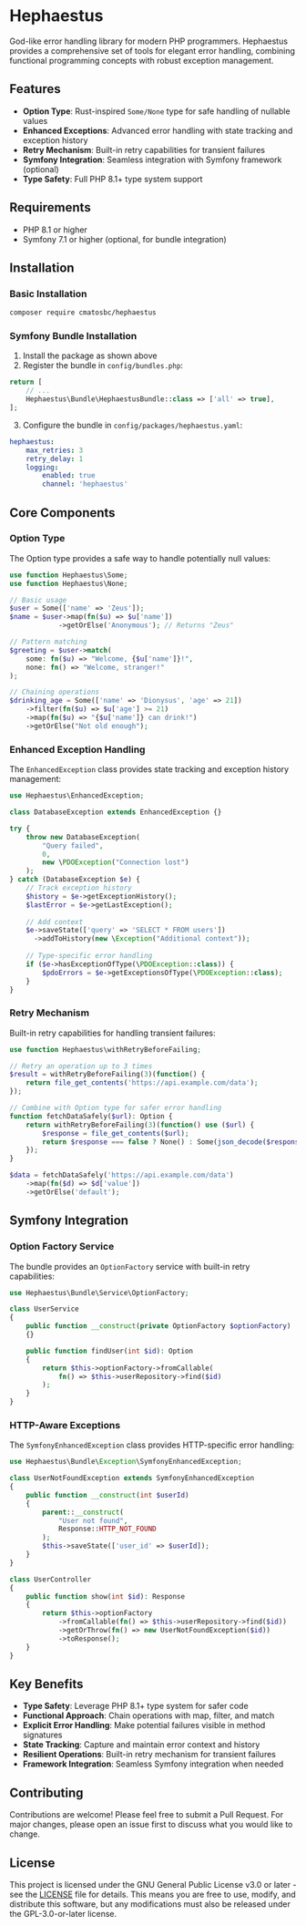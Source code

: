 # Hephaestus

God-like error handling library for modern PHP programmers. Hephaestus provides a comprehensive set of tools for elegant error handling, combining functional programming concepts with robust exception management.

## Features

- **Option Type**: Rust-inspired `Some/None` type for safe handling of nullable values
- **Enhanced Exceptions**: Advanced error handling with state tracking and exception history
- **Retry Mechanism**: Built-in retry capabilities for transient failures
- **Symfony Integration**: Seamless integration with Symfony framework (optional)
- **Type Safety**: Full PHP 8.1+ type system support

## Requirements

- PHP 8.1 or higher
- Symfony 7.1 or higher (optional, for bundle integration)

## Installation

### Basic Installation

```bash
composer require cmatosbc/hephaestus
```

### Symfony Bundle Installation

1. Install the package as shown above
2. Register the bundle in `config/bundles.php`:
```php
return [
    // ...
    Hephaestus\Bundle\HephaestusBundle::class => ['all' => true],
];
```

3. Configure the bundle in `config/packages/hephaestus.yaml`:
```yaml
hephaestus:
    max_retries: 3
    retry_delay: 1
    logging:
        enabled: true
        channel: 'hephaestus'
```

## Core Components

### Option Type

The Option type provides a safe way to handle potentially null values:

```php
use function Hephaestus\Some;
use function Hephaestus\None;

// Basic usage
$user = Some(['name' => 'Zeus']);
$name = $user->map(fn($u) => $u['name'])
            ->getOrElse('Anonymous'); // Returns "Zeus"

// Pattern matching
$greeting = $user->match(
    some: fn($u) => "Welcome, {$u['name']}!",
    none: fn() => "Welcome, stranger!"
);

// Chaining operations
$drinking_age = Some(['name' => 'Dionysus', 'age' => 21])
    ->filter(fn($u) => $u['age'] >= 21)
    ->map(fn($u) => "{$u['name']} can drink!")
    ->getOrElse("Not old enough");
```

### Enhanced Exception Handling

The `EnhancedException` class provides state tracking and exception history management:

```php
use Hephaestus\EnhancedException;

class DatabaseException extends EnhancedException {}

try {
    throw new DatabaseException(
        "Query failed",
        0,
        new \PDOException("Connection lost")
    );
} catch (DatabaseException $e) {
    // Track exception history
    $history = $e->getExceptionHistory();
    $lastError = $e->getLastException();
    
    // Add context
    $e->saveState(['query' => 'SELECT * FROM users'])
      ->addToHistory(new \Exception("Additional context"));
    
    // Type-specific error handling
    if ($e->hasExceptionOfType(\PDOException::class)) {
        $pdoErrors = $e->getExceptionsOfType(\PDOException::class);
    }
}
```

### Retry Mechanism

Built-in retry capabilities for handling transient failures:

```php
use function Hephaestus\withRetryBeforeFailing;

// Retry an operation up to 3 times
$result = withRetryBeforeFailing(3)(function() {
    return file_get_contents('https://api.example.com/data');
});

// Combine with Option type for safer error handling
function fetchDataSafely($url): Option {
    return withRetryBeforeFailing(3)(function() use ($url) {
        $response = file_get_contents($url);
        return $response === false ? None() : Some(json_decode($response, true));
    });
}

$data = fetchDataSafely('https://api.example.com/data')
    ->map(fn($d) => $d['value'])
    ->getOrElse('default');
```

## Symfony Integration

### Option Factory Service

The bundle provides an `OptionFactory` service with built-in retry capabilities:

```php
use Hephaestus\Bundle\Service\OptionFactory;

class UserService
{
    public function __construct(private OptionFactory $optionFactory)
    {}

    public function findUser(int $id): Option
    {
        return $this->optionFactory->fromCallable(
            fn() => $this->userRepository->find($id)
        );
    }
}
```

### HTTP-Aware Exceptions

The `SymfonyEnhancedException` class provides HTTP-specific error handling:

```php
use Hephaestus\Bundle\Exception\SymfonyEnhancedException;

class UserNotFoundException extends SymfonyEnhancedException
{
    public function __construct(int $userId)
    {
        parent::__construct(
            "User not found",
            Response::HTTP_NOT_FOUND
        );
        $this->saveState(['user_id' => $userId]);
    }
}

class UserController
{
    public function show(int $id): Response
    {
        return $this->optionFactory
            ->fromCallable(fn() => $this->userRepository->find($id))
            ->getOrThrow(fn() => new UserNotFoundException($id))
            ->toResponse();
    }
}
```

## Key Benefits

- **Type Safety**: Leverage PHP 8.1+ type system for safer code
- **Functional Approach**: Chain operations with map, filter, and match
- **Explicit Error Handling**: Make potential failures visible in method signatures
- **State Tracking**: Capture and maintain error context and history
- **Resilient Operations**: Built-in retry mechanism for transient failures
- **Framework Integration**: Seamless Symfony integration when needed

## Contributing

Contributions are welcome! Please feel free to submit a Pull Request. For major changes, please open an issue first to discuss what you would like to change.

## License

This project is licensed under the GNU General Public License v3.0 or later - see the [LICENSE](LICENSE) file for details. This means you are free to use, modify, and distribute this software, but any modifications must also be released under the GPL-3.0-or-later license.
